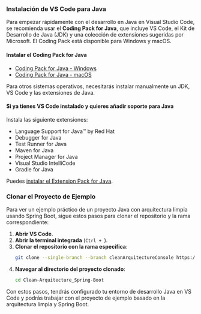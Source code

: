 ### Instalación de VS Code para Java

Para empezar rápidamente con el desarrollo en Java en Visual Studio Code, se recomienda usar el **Coding Pack for Java**, que incluye VS Code, el Kit de Desarrollo de Java (JDK) y una colección de extensiones sugeridas por Microsoft. El Coding Pack está disponible para Windows y macOS.

#### Instalar el Coding Pack for Java
- [Coding Pack for Java - Windows](https://aka.ms/coding-pack-java-win)
- [Coding Pack for Java - macOS](https://aka.ms/coding-pack-java-mac)

Para otros sistemas operativos, necesitarás instalar manualmente un JDK, VS Code y las extensiones de Java.

#### Si ya tienes VS Code instalado y quieres añadir soporte para Java
Instala las siguiente extensiones:
- Language Support for Java™ by Red Hat
- Debugger for Java
- Test Runner for Java
- Maven for Java
- Project Manager for Java
- Visual Studio IntelliCode
- Gradle for Java

Puedes [instalar el Extension Pack for Java](https://marketplace.visualstudio.com/items?itemName=vscjava.vscode-java-pack).

### Clonar el Proyecto de Ejemplo

Para ver un ejemplo práctico de un proyecto Java con arquitectura limpia usando Spring Boot, sigue estos pasos para clonar el repositorio y la rama correspondiente:

1. **Abrir VS Code**.
2. **Abrir la terminal integrada** (`Ctrl + `).
3. **Clonar el repositorio con la rama específica**:
   ```sh
   git clone --single-branch --branch cleanArquitectureConsole https://github.com/danielmatt-dev/Clean-Arquitecture_Spring-Boot.git
   ```
4. **Navegar al directorio del proyecto clonado**:
   ```sh
   cd Clean-Arquitecture_Spring-Boot
   ```

Con estos pasos, tendrás configurado tu entorno de desarrollo Java en VS Code y podrás trabajar con el proyecto de ejemplo basado en la arquitectura limpia y Spring Boot.
